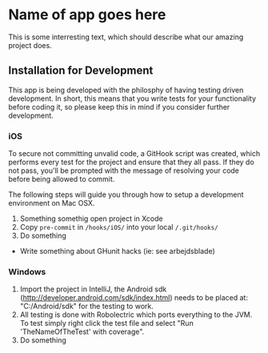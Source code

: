 # Name of app goes here #
This is some interresting text, which should describe what our amazing project does.

## Installation for Development ##
This app is being developed with the philosphy of having testing driven development. In short, this means that you write tests for your functionality before coding it, so please keep this in mind if you consider further development.
### iOS ###
To secure not committing unvalid code, a GitHook script was created, which performs every test for the project and ensure that they all pass. If they do not pass, you'll be prompted with the message of resolving your code before being allowed to commit.

The following steps will guide you through how to setup a development environment on Mac OSX.

1.	Something somethig open project in Xcode
2.	Copy `pre-commit` in `/hooks/iOS/` into your local `/.git/hooks/`
3. 	Do something

* Write something about GHunit hacks (ie: see arbejdsblade)

### Windows ###
1. Import the project in IntelliJ, the Android sdk (http://developer.android.com/sdk/index.html) needs to be placed at: "C:/Android/sdk" for the testing to work.
2. All testing is done with Robolectric which ports everything to the JVM. To test simply right click the test file and select "Run 'TheNameOfTheTest' with coverage".
3. Do something
